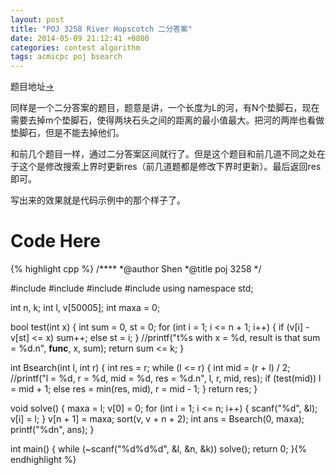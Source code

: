 ```yaml
---
layout: post
title: "POJ 3258 River Hopscotch 二分答案"
date: 2014-05-09 21:12:41 +0800
categories: contest algorithm
tags: acmicpc poj bsearch
---
```

题目地址<a title="POJ 3258" href="http://poj.org/problem?id=3258" target="_blank">-></a>

同样是一个二分答案的题目，题意是讲，一个长度为L的河，有N个垫脚石，现在需要去掉m个垫脚石，使得两块石头之间的距离的最小值最大。把河的两岸也看做垫脚石，但是不能去掉他们。

和前几个题目一样，通过二分答案区间就行了。但是这个题目和前几道不同之处在于这个是修改搜索上界时更新res（前几道题都是修改下界时更新）。最后返回res即可。

写出来的效果就是代码示例中的那个样子了。

# Code Here
{% highlight cpp %}
/****
	*@author    Shen
	*@title     poj 3258
	*/

#include <cstdio>
#include <iostream>
#include <cmath>
#include <algorithm>
using namespace std;

int n, k;
int l, v[50005];
int maxa = 0;

bool test(int x)
{
    int sum = 0, st = 0;
    for (int i = 1; i <= n + 1; i++)
    {
        if (v[i] - v[st] <= x)
            sum++;
        else
            st = i;
    }
    //printf("t%s with x = %d, result is that sum = %d.n", __func__, x, sum);
    return sum <= k;
}

int Bsearch(int l, int r)
{
    int res = r;
    while (l <= r)
    {
        int mid = (r + l) / 2;
        //printf("l = %d, r = %d, mid = %d, res = %d.n", l, r, mid, res);
        if (test(mid))
             l = mid + 1;
        else
            res = min(res, mid), r = mid - 1;
    }
    return res;
}

void solve()
{
    maxa = l;
    v[0] = 0;
    for (int i = 1; i <= n; i++)
    {
        scanf("%d", &l);
        v[i] = l;
    }
    v[n + 1] = maxa;
    sort(v, v + n + 2);
    int ans = Bsearch(0, maxa);
    printf("%dn", ans);
}

int main()
{
    while (~scanf("%d%d%d", &l, &n, &k))
        solve();
    return 0;
}{% endhighlight %}
